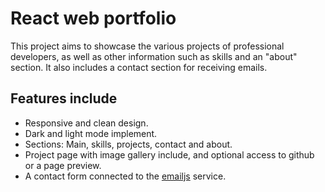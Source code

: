 # React web portfolio

This project aims to showcase the various projects of professional developers, as well as other information such as skills and an "about" section. It also includes a contact section for receiving emails.

## Features include

- Responsive and clean design.
- Dark and light mode implement.
- Sections: Main, skills, projects, contact and about.
- Project page with image gallery include, and optional access to github or a page preview.
- A contact form connected to the [emailjs](https://www.emailjs.com/) service.
